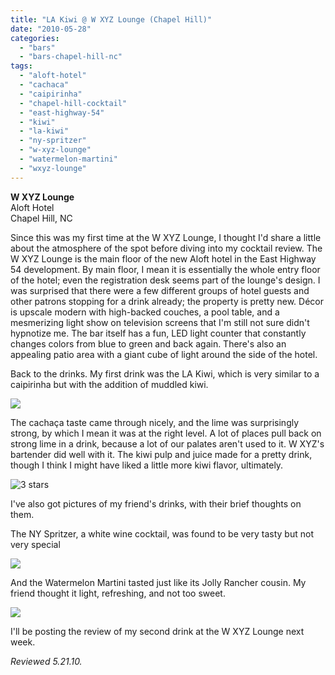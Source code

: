 ```yaml
---
title: "LA Kiwi @ W XYZ Lounge (Chapel Hill)"
date: "2010-05-28"
categories:
  - "bars"
  - "bars-chapel-hill-nc"
tags:
  - "aloft-hotel"
  - "cachaca"
  - "caipirinha"
  - "chapel-hill-cocktail"
  - "east-highway-54"
  - "kiwi"
  - "la-kiwi"
  - "ny-spritzer"
  - "w-xyz-lounge"
  - "watermelon-martini"
  - "wxyz-lounge"
---
```


**W XYZ Lounge**\
Aloft Hotel\
Chapel Hill, NC

Since this was my first time at the W XYZ Lounge, I thought I'd share a little about the atmosphere of the spot before diving into my cocktail review. The W XYZ Lounge is the main floor of the new Aloft hotel in the East Highway 54 development. By main floor, I mean it is essentially the whole entry floor of the hotel; even the registration desk seems part of the lounge's design. I was surprised that there were a few different groups of hotel guests and other patrons stopping for a drink already; the property is pretty new. Décor is upscale modern with high-backed couches, a pool table, and a mesmerizing light show on television screens that I'm still not sure didn't hypnotize me. The bar itself has a fun, LED light counter that constantly changes colors from blue to green and back again. There's also an appealing patio area with a giant cube of light around the side of the hotel.

Back to the drinks. My first drink was the LA Kiwi, which is very similar to a caipirinha but with the addition of muddled kiwi.

![](http://www.thegourmez.com/gourmez/photos/wxyz1.jpg)

The cachaça taste came through nicely, and the lime was surprisingly strong, by which I mean it was at the right level. A lot of places pull back on strong lime in a drink, because a lot of our palates aren't used to it. W XYZ's bartender did well with it. The kiwi pulp and juice made for a pretty drink, though I think I might have liked a little more kiwi flavor, ultimately.




<div class="caption">

![3 stars](http://s3.amazonaws.com/thegourmez-wpmedia/2009/02/rating_avocado1.gif "rating_avocado1")</div>


I've also got pictures of my friend's drinks, with their brief thoughts on them.

The NY Spritzer, a white wine cocktail, was found to be very tasty but not very special

![](http://www.thegourmez.com/gourmez/photos/wxyz3.jpg)

And the Watermelon Martini tasted just like its Jolly Rancher cousin. My friend thought it light, refreshing, and not too sweet.

![](http://www.thegourmez.com/gourmez/photos/wxyz2.jpg)

I'll be posting the review of my second drink at the W XYZ Lounge next week.

_Reviewed 5.21.10._
